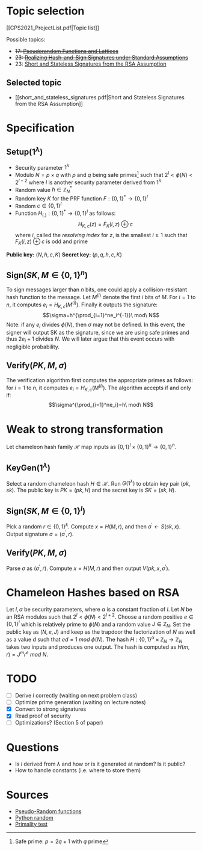 # Topic selection
[[CPS2021_ProjectList.pdf|Topic list]]

Possible topics:
+ ~~17: [Pseudorandom Functions and Lattices](https://www.iacr.org/archive/eurocrypt2012/72370713/72370713.pdf)~~
+ ~~23: [Realizing Hash-and-Sign Signatures under Standard Assumptions](https://eprint.iacr.org/2009/028.pdf)~~
+ 23: [Short and Stateless Signatures from the RSA Assumption](https://eprint.iacr.org/2009/283.pdf)

## Selected topic
+ [[short_and_stateless_signatures.pdf|Short and Stateless Signatures from the RSA Assumption]]

# Specification
## Setup($1^\lambda$)
+ Security parameter $1^\lambda$
+ Modulo $N=p\times q$ with $p$ and $q$ being safe primes[^1] such that $2^l<\phi(N)<2^{l+2}$ where $l$ is another security parameter derived from $1^\lambda$
+ Random value $h\in\mathbb{Z}_N^*$
+ Random key $K$ for the PRF function $F:\{0,1\}^*\to\{0,1\}^l$
+ Random $c\in\{0,1\}^l$
+ Function $H_{(.)}:\{0,1\}^*\to\{0,1\}^l$ as follows:
$$H_{K,c}(z)=F_K(i,z)\oplus c$$
where $i$, called the *resolving index* for $z$, is the smallest $i\geq1$ such that $F_K(i,z)\oplus c$ is odd and prime

**Public key:** $(N,h,c,K)$
**Secret key:** $(p,q,h,c,K)$

[^1]: Safe prime: $p=2q+1$ with $q$ prime

## Sign($SK,M\in\{0,1\}^n$)
To sign messages larger than $n$ bits, one could apply a collision-resistant hash function to the message. Let $M^{(i)}$ denote the first $i$ bits of $M$. For $i=1$ to $n$, it computes $e_i=H_{K,c}(M^{(i)})$. Finally it outputs the signature:
$$\sigma=h^{\prod_{i=1}^ne_i^{-1}}\ mod\ N$$
Note: if any $e_i$ divides $\phi(N)$, then $\sigma$ may not be defined. In this event, the signer will output SK as the signature, since we are using safe primes and thus $2e_i+1$ divides $N$. We will later argue that this event occurs with negligible probability.

## Verify($PK,M,\sigma$)
The verification algorithm first computes the appropriate primes as follows: for $i=1$ to $n$, it computes $e_i=H_{K,c}(M^{(i)})$. The algorithm accepts if and only if:
$$\sigma^{\prod_{i=1}^ne_i}=h\ mod\ N$$

# Weak to strong transformation
Let chameleon hash family $\mathcal{H}$ map inputs as $\{0,1\}^l\times\{0,1\}^k\to\{0,1\}^n$.

## KeyGen($1^\lambda$)
Select a random chameleon hash $H\in\mathcal{H}$. Run $G(1^\lambda)$ to obtain key pair $(pk,sk)$. The public key is $PK=(pk,H)$ and the secret key is $SK=(sk,H)$.

## Sign($SK,M\in\{0,1\}^l$)
Pick a random $r\in\{0,1\}^k$. Compute $x=H(M,r)$, and then $\sigma^\prime\gets S(sk,x)$. Output signature $\sigma=(\sigma^\prime,r)$.

## Verify($PK,M,\sigma$)
Parse $\sigma$ as $(\sigma^\prime,r)$. Compute $x=H(M,r)$ and then output $V(pk,x,\sigma^\prime)$.

# Chameleon Hashes based on RSA
Let $l,\alpha$ be security parameters, where $\alpha$ is a constant fraction of $l$. Let $N$ be an RSA modulos such that $2^l<\phi(N)<2^{l+2}$. Choose a random positive $e\in\{0,1\}^l$ which is relatively prime to $\phi(N)$ and a random value $J\in\mathbb{Z}_N$. Set the public key as $(N,e,J)$ and keep as the trapdoor the factorization of $N$ as well as a value $d$ such that $ed=1\ mod\ \phi(N)$.
The hash $H:\{0,1\}^\alpha\times\mathbb{Z}_N\to\mathbb{Z}_N$ takes two inputs and produces one output. The hash is computed as $H(m,r)=J^mr^e\ mod\ N$.

# TODO
+ [ ] Derive $l$ correctly (waiting on next problem class)
+ [ ] Optimize prime generation (waiting on lecture notes)
+ [X] Convert to strong signatures
+ [X] Read proof of security
+ [ ] Optimizations? (Section 5 of paper)

# Questions
+ Is $l$ derived from $\lambda$ and how or is it generated at random? Is it public?
+ How to handle constants (i.e. where to store them)

# Sources
+ [Pseudo-Random functions](https://crypto.stanford.edu/pbc/notes/crypto/prf.html)
+ [Python random](https://docs.python.org/3/library/random.html#functions-for-integers)
+ [Primality test](https://en.wikipedia.org/wiki/Primality_test)